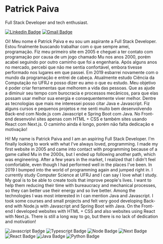 # Patrick Paiva 

Full Stack Developer and tech enthusiast.

[![Linkedin Badge](https://img.shields.io/badge/-Patrick%20Paiva-2867b2?style=flat-square&logo=Linkedin&logoColor=white&link=https://www.linkedin.com/in/patrick-paiva-11915023/)](https://www.linkedin.com/in/patrick-paiva-11915023/) 
[![Gmail Badge](https://img.shields.io/badge/-patrickpaiva88@gmail.com-D14836?style=flat-square&logo=Gmail&logoColor=white&link=mailto:patrickpaiva88@gmail.com)](mailto:patrickpaiva88@gmail.com)

Oi! Meu nome é Patrick Paiva e eu sou um aspirante a Full Stack Developer. Estou finalmente buscando trabalhar com o que sempre amei, programação. Fiz meu primeiro site em 2005 e cheguei a ter contato com programação por causa de um jogo chamado Mu nos anos 2000, porém acabei seguindo por outro caminho que foi a engenharia. Após alguns anos no mercado, percebi que não me sentia confortável, embora tivesse performado nos lugares em que passei. Em 2019 esbarrei novamente com o mundo da programação e entrei de cabeça. Atualmente estudo Ciência da Computação no UFRJ e posso dizer eu amo o que eu estudo.
Meu objetivo é poder criar ferramentas que melhorem a vida das pessoas. Que as ajude a diminuir seu tempo com burocracia e processos mecânicos, para que elas possam usar melhor sua energia e consequentemente viver melhor.
Dentre as tecnologias que mais me interessei posso citar Java e Javascript. Fiz alguns cursos e pequenos projetos e me senti muito bem desenvolvendo Back-end com Node.js com Javascript e Spring Boot com Java. No Front-end desenvolvi sites apenas com HTML + CSS e também sites usando React com Next.js. O caminho ainda é longo, porém não falta dedicação e motivação!


Hi! My name is Patrick Paiva and I am an aspiring Full Stack Developer. I'm finally looking to work with what I've always loved, programming. I made my first website in 2005 and came into contact with programming because of a game called Mu in the 2000s, but I ended up following another path, which was engineering. After a few years in the market, I realized that I didn't feel comfortable, even though I had performed well in the places I've been. In 2019 I bumped into the world of programming again and jumped right in. I currently study Computer Science at UFRJ and I can say I love what I study.
My goal is to be able to create tools that improve people's lives. I want to help them reducing their time with bureaucracy and mechanical processes, so they can better use their energy and so live better.
Among the technologies I was most interested in I can mention Java and Javascript. I took some courses and small projects and felt very good developing Back-end with Node.js with Javascript and Spring Boot with Java. On the Front-end I developed websites with HTML + CSS and also websites using React with Next.js. There is still a long way to go, but there is no lack of dedication and motivation!

![Javascript Badge](https://img.shields.io/badge/JavaScript-323330?style=for-the-badge&logo=javascript&logoColor=F7DF1E)
![Typescript Badge](https://img.shields.io/badge/TypeScript-007ACC?style=for-the-badge&logo=typescript&logoColor=white)
![Node Badge](https://img.shields.io/badge/Node.js-339933?style=for-the-badge&logo=nodedotjs&logoColor=white)
![Next Badge](https://img.shields.io/badge/next.js-000000?style=for-the-badge&logo=nextdotjs&logoColor=white)
![React Badge](https://img.shields.io/badge/React-20232A?style=for-the-badge&logo=react&logoColor=61DAFB)
![Java Badge](https://img.shields.io/badge/Java-ED8B00?style=for-the-badge&logo=java&logoColor=white)
![Python Badge](https://img.shields.io/badge/Python-FFD43B?style=for-the-badge&logo=python&logoColor=darkgreen)


